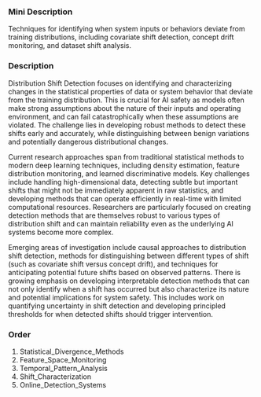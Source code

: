 ### Mini Description

Techniques for identifying when system inputs or behaviors deviate from training distributions, including covariate shift detection, concept drift monitoring, and dataset shift analysis.

### Description

Distribution Shift Detection focuses on identifying and characterizing changes in the statistical properties of data or system behavior that deviate from the training distribution. This is crucial for AI safety as models often make strong assumptions about the nature of their inputs and operating environment, and can fail catastrophically when these assumptions are violated. The challenge lies in developing robust methods to detect these shifts early and accurately, while distinguishing between benign variations and potentially dangerous distributional changes.

Current research approaches span from traditional statistical methods to modern deep learning techniques, including density estimation, feature distribution monitoring, and learned discriminative models. Key challenges include handling high-dimensional data, detecting subtle but important shifts that might not be immediately apparent in raw statistics, and developing methods that can operate efficiently in real-time with limited computational resources. Researchers are particularly focused on creating detection methods that are themselves robust to various types of distribution shift and can maintain reliability even as the underlying AI systems become more complex.

Emerging areas of investigation include causal approaches to distribution shift detection, methods for distinguishing between different types of shift (such as covariate shift versus concept drift), and techniques for anticipating potential future shifts based on observed patterns. There is growing emphasis on developing interpretable detection methods that can not only identify when a shift has occurred but also characterize its nature and potential implications for system safety. This includes work on quantifying uncertainty in shift detection and developing principled thresholds for when detected shifts should trigger intervention.

### Order

1. Statistical_Divergence_Methods
2. Feature_Space_Monitoring
3. Temporal_Pattern_Analysis
4. Shift_Characterization
5. Online_Detection_Systems
